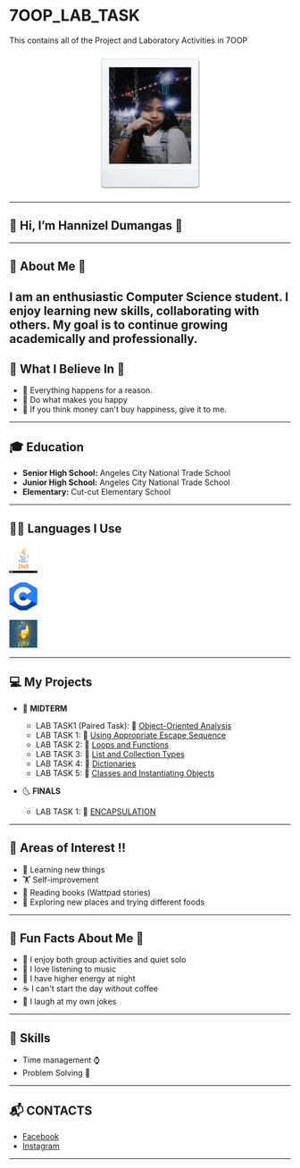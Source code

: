 # 7OOP_LAB_TASK
This contains all of the Project and Laboratory Activities in 7OOP

<p align="center">
  <img Src = "https://github.com/lezinnahdumangas-del/7OOP_LAB_TASK/blob/ca755dc8a785e9cec5bfb69808334abbc93ff10f/images/Messenger_creation_224F520D-88C4-4B14-BB4F-F762E5BAC568.jpeg"
  width="190" height="250" />
</p>

---


## 🥀 Hi, I’m Hannizel Dumangas 🥀

---

## 🎀 About Me 🎀 
I am an enthusiastic Computer Science student. I enjoy learning new skills, collaborating with others. My goal is to continue growing academically and professionally.
---

## 🌹 What I Believe In 🌹
- 🌱 Everything happens for a reason.
- 🎾 Do what makes you happy 
- 🤑 If you think money can't buy happiness, give it to me.

---

## 🎓 Education  
- **Senior High School:** Angeles City National Trade School  
- **Junior High School:** Angeles City National Trade School  
- **Elementary:** Cut-cut Elementary School 

---

## 👩‍💻 Languages I Use  
<p align="left side">
  <img Src = "https://github.com/lezinnahdumangas-del/7OOP_LAB_TASK/blob/ca755dc8a785e9cec5bfb69808334abbc93ff10f/images/download.png"
  width="50" height="50" />
  <p align="left side">
  <img Src = "https://github.com/lezinnahdumangas-del/7OOP_LAB_TASK/blob/ca755dc8a785e9cec5bfb69808334abbc93ff10f/images/download.jpeg"
  width="50" height="50" />
  <p align="left side">
  <img Src = "https://github.com/lezinnahdumangas-del/7OOP_LAB_TASK/blob/ca755dc8a785e9cec5bfb69808334abbc93ff10f/images/download (1).jpeg"
  width="50" height="50" />
</p>

---

## 💻 My Projects  
- :first_quarter_moon_with_face: **MIDTERM**  
  - LAB TASK1 (Paired Task): 📂 [Object-Oriented Analysis](https://sg.docworkspace.com/d/sIGbF4v2GAoSO58cG)
  - LAB TASK 1: 📂 [Using Appropriate Escape Sequence](https://sg.docworkspace.com/d/sIGbF4v2GAoSO58cG)
  - LAB TASK 2: 📂 [Loops and Functions](https://sg.docworkspace.com/d/sIJjF4v2GAr2P58cG)
  - LAB TASK 3: 📂 [List and Collection Types](https://sg.docworkspace.com/d/sIELF4v2GAqmR58cG)
  - LAB TASK 4: 📂 [Dictionaries](https://sg.docworkspace.com/d/sIK3F4v2GAr6U58cG)
  - LAB TASK 5: 📂 [Classes and Instantiating Objects](https://sg.docworkspace.com/d/sIDzF4v2GAsWV58cG)
  
- :last_quarter_moon_with_face: **FINALS**
  - LAB TASK 1: 📂 [ENCAPSULATION](https://sg.docworkspace.com/d/sIKHF4v2GAu2X58cG)

---

## 🎯 Areas of Interest ‼️
- 🧮 Learning new things  
- 🏋️ Self-improvement  
- :closed_book: Reading books (Wattpad stories)
- 🦞 Exploring new places and trying different foods 
---

## :maple_leaf: Fun Facts About Me :maple_leaf:
- 🎎 I enjoy both group activities and quiet solo 
- 🎸 I love listening to music  
- 🌃 I have higher energy at night
- ☕ I can't start the day without coffee
- 🤡 I laugh at my own jokes 

---

## 📌 Skills   
- Time management ⌚ 
- Problem Solving 🧮
  
---
## 📬 CONTACTS  
- [Facebook](https://www.facebook.com/honey.dmgs?mibextid=ZbWKwL)  
- [Instagram](https://www.instagram.com/ha_yahhh12?igsh=OTlzY283aGQ0dTFw)

---
